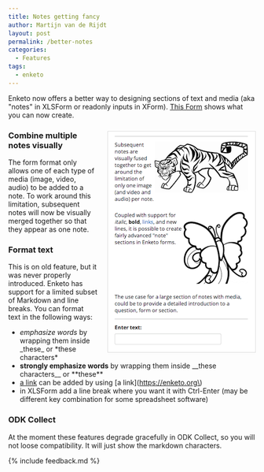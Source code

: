 ```yaml
---
title: Notes getting fancy
author: Martijn van de Rijdt
layout: post
permalink: /better-notes
categories:
  - Features
tags:
  - enketo
---
```


Enketo now offers a better way to designing sections of text and media (aka "notes" in XLSForm or readonly inputs in XForm). [This Form](https://notes.enketo.org/webform) shows what you can now create.

<a style="float: right;border: 1px solid #ddd;margin: 10px 0 10px 20px;" href="https://notes.enketo.org/webform" title="Fancy Notes"><img src="../files/2014/02/fancy-note.png" alt="Fancy Notes"/></a>

### Combine multiple notes visually
The form format only allows one of each type of media (image, video, audio) to be added to a note. To work around this limitation, subsequent notes will now be visually merged together so that they appear as one note.

### Format text
This is on old feature, but it was never properly introduced. Enketo has support for a limited subset of Markdown and line breaks. You can format text in the following ways:

* _emphasize words_ by wrapping them inside \_these\_ or \*these characters\*
* __strongly emphasize words__ by wrapping them inside \_\_these characters\_\_ or \*\*these\*\*
* [a link](https://enketo.org) can be added by using \[a link\]\(https://enketo.org\) 
* in XLSForm add a line break where you want it with Ctrl-Enter (may be different key combination for some spreadsheet software)

### ODK Collect
At the moment these features degrade gracefully in ODK Collect, so you will not loose compatibility. It will just show the markdown characters.

{% include feedback.md %}

